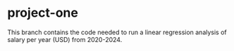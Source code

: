 # project-one
This branch contains the code needed to run a linear regression analysis of salary per year (USD) from 2020-2024.
